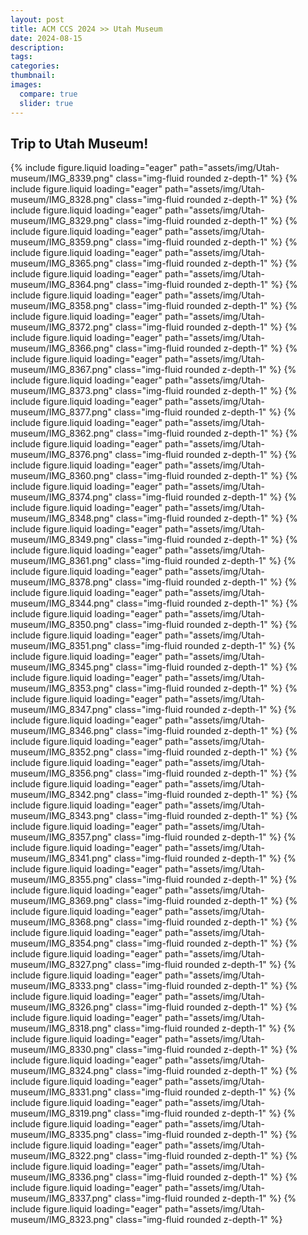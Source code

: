 ```yaml
---
layout: post
title: ACM CCS 2024 >> Utah Museum
date: 2024-08-15
description: 
tags: 
categories: 
thumbnail: 
images:
  compare: true
  slider: true
---
```



Trip to Utah Museum!
---

<swiper-container keyboard="true" navigation="true" pagination="true" pagination-clickable="true" pagination-dynamic-bullets="true" rewind="true">
<swiper-slide>{% include figure.liquid loading="eager" path="assets/img/Utah-museum/IMG_8339.png" class="img-fluid rounded z-depth-1"  %}</swiper-slide>
<swiper-slide>{% include figure.liquid loading="eager" path="assets/img/Utah-museum/IMG_8328.png" class="img-fluid rounded z-depth-1"  %}</swiper-slide>
<swiper-slide>{% include figure.liquid loading="eager" path="assets/img/Utah-museum/IMG_8329.png" class="img-fluid rounded z-depth-1"  %}</swiper-slide>
<swiper-slide>{% include figure.liquid loading="eager" path="assets/img/Utah-museum/IMG_8359.png" class="img-fluid rounded z-depth-1"  %}</swiper-slide>
<swiper-slide>{% include figure.liquid loading="eager" path="assets/img/Utah-museum/IMG_8365.png" class="img-fluid rounded z-depth-1"  %}</swiper-slide>
<swiper-slide>{% include figure.liquid loading="eager" path="assets/img/Utah-museum/IMG_8364.png" class="img-fluid rounded z-depth-1"  %}</swiper-slide>
<swiper-slide>{% include figure.liquid loading="eager" path="assets/img/Utah-museum/IMG_8358.png" class="img-fluid rounded z-depth-1"  %}</swiper-slide>
<swiper-slide>{% include figure.liquid loading="eager" path="assets/img/Utah-museum/IMG_8372.png" class="img-fluid rounded z-depth-1"  %}</swiper-slide>
<swiper-slide>{% include figure.liquid loading="eager" path="assets/img/Utah-museum/IMG_8366.png" class="img-fluid rounded z-depth-1"  %}</swiper-slide>
<swiper-slide>{% include figure.liquid loading="eager" path="assets/img/Utah-museum/IMG_8367.png" class="img-fluid rounded z-depth-1"  %}</swiper-slide>
<swiper-slide>{% include figure.liquid loading="eager" path="assets/img/Utah-museum/IMG_8373.png" class="img-fluid rounded z-depth-1"  %}</swiper-slide>
<swiper-slide>{% include figure.liquid loading="eager" path="assets/img/Utah-museum/IMG_8377.png" class="img-fluid rounded z-depth-1"  %}</swiper-slide>
<swiper-slide>{% include figure.liquid loading="eager" path="assets/img/Utah-museum/IMG_8362.png" class="img-fluid rounded z-depth-1"  %}</swiper-slide>
<swiper-slide>{% include figure.liquid loading="eager" path="assets/img/Utah-museum/IMG_8376.png" class="img-fluid rounded z-depth-1"  %}</swiper-slide>
<swiper-slide>{% include figure.liquid loading="eager" path="assets/img/Utah-museum/IMG_8360.png" class="img-fluid rounded z-depth-1"  %}</swiper-slide>
<swiper-slide>{% include figure.liquid loading="eager" path="assets/img/Utah-museum/IMG_8374.png" class="img-fluid rounded z-depth-1"  %}</swiper-slide>
<swiper-slide>{% include figure.liquid loading="eager" path="assets/img/Utah-museum/IMG_8348.png" class="img-fluid rounded z-depth-1"  %}</swiper-slide>
<swiper-slide>{% include figure.liquid loading="eager" path="assets/img/Utah-museum/IMG_8349.png" class="img-fluid rounded z-depth-1"  %}</swiper-slide>
<swiper-slide>{% include figure.liquid loading="eager" path="assets/img/Utah-museum/IMG_8361.png" class="img-fluid rounded z-depth-1"  %}</swiper-slide>
<swiper-slide>{% include figure.liquid loading="eager" path="assets/img/Utah-museum/IMG_8378.png" class="img-fluid rounded z-depth-1"  %}</swiper-slide>
<swiper-slide>{% include figure.liquid loading="eager" path="assets/img/Utah-museum/IMG_8344.png" class="img-fluid rounded z-depth-1"  %}</swiper-slide>
<swiper-slide>{% include figure.liquid loading="eager" path="assets/img/Utah-museum/IMG_8350.png" class="img-fluid rounded z-depth-1"  %}</swiper-slide>
<swiper-slide>{% include figure.liquid loading="eager" path="assets/img/Utah-museum/IMG_8351.png" class="img-fluid rounded z-depth-1"  %}</swiper-slide>
<swiper-slide>{% include figure.liquid loading="eager" path="assets/img/Utah-museum/IMG_8345.png" class="img-fluid rounded z-depth-1"  %}</swiper-slide>
<swiper-slide>{% include figure.liquid loading="eager" path="assets/img/Utah-museum/IMG_8353.png" class="img-fluid rounded z-depth-1"  %}</swiper-slide>
<swiper-slide>{% include figure.liquid loading="eager" path="assets/img/Utah-museum/IMG_8347.png" class="img-fluid rounded z-depth-1"  %}</swiper-slide>
<swiper-slide>{% include figure.liquid loading="eager" path="assets/img/Utah-museum/IMG_8346.png" class="img-fluid rounded z-depth-1"  %}</swiper-slide>
<swiper-slide>{% include figure.liquid loading="eager" path="assets/img/Utah-museum/IMG_8352.png" class="img-fluid rounded z-depth-1"  %}</swiper-slide>
<swiper-slide>{% include figure.liquid loading="eager" path="assets/img/Utah-museum/IMG_8356.png" class="img-fluid rounded z-depth-1"  %}</swiper-slide>
<swiper-slide>{% include figure.liquid loading="eager" path="assets/img/Utah-museum/IMG_8342.png" class="img-fluid rounded z-depth-1"  %}</swiper-slide>
<swiper-slide>{% include figure.liquid loading="eager" path="assets/img/Utah-museum/IMG_8343.png" class="img-fluid rounded z-depth-1"  %}</swiper-slide>
<swiper-slide>{% include figure.liquid loading="eager" path="assets/img/Utah-museum/IMG_8357.png" class="img-fluid rounded z-depth-1"  %}</swiper-slide>
<swiper-slide>{% include figure.liquid loading="eager" path="assets/img/Utah-museum/IMG_8341.png" class="img-fluid rounded z-depth-1"  %}</swiper-slide>
<swiper-slide>{% include figure.liquid loading="eager" path="assets/img/Utah-museum/IMG_8355.png" class="img-fluid rounded z-depth-1"  %}</swiper-slide>
<swiper-slide>{% include figure.liquid loading="eager" path="assets/img/Utah-museum/IMG_8369.png" class="img-fluid rounded z-depth-1"  %}</swiper-slide>
<swiper-slide>{% include figure.liquid loading="eager" path="assets/img/Utah-museum/IMG_8368.png" class="img-fluid rounded z-depth-1"  %}</swiper-slide>
<swiper-slide>{% include figure.liquid loading="eager" path="assets/img/Utah-museum/IMG_8354.png" class="img-fluid rounded z-depth-1"  %}</swiper-slide>
<swiper-slide>{% include figure.liquid loading="eager" path="assets/img/Utah-museum/IMG_8327.png" class="img-fluid rounded z-depth-1"  %}</swiper-slide>
<swiper-slide>{% include figure.liquid loading="eager" path="assets/img/Utah-museum/IMG_8333.png" class="img-fluid rounded z-depth-1"  %}</swiper-slide>
<swiper-slide>{% include figure.liquid loading="eager" path="assets/img/Utah-museum/IMG_8326.png" class="img-fluid rounded z-depth-1"  %}</swiper-slide>
<swiper-slide>{% include figure.liquid loading="eager" path="assets/img/Utah-museum/IMG_8318.png" class="img-fluid rounded z-depth-1"  %}</swiper-slide>
<swiper-slide>{% include figure.liquid loading="eager" path="assets/img/Utah-museum/IMG_8330.png" class="img-fluid rounded z-depth-1"  %}</swiper-slide>
<swiper-slide>{% include figure.liquid loading="eager" path="assets/img/Utah-museum/IMG_8324.png" class="img-fluid rounded z-depth-1"  %}</swiper-slide>
<swiper-slide>{% include figure.liquid loading="eager" path="assets/img/Utah-museum/IMG_8331.png" class="img-fluid rounded z-depth-1"  %}</swiper-slide>
<swiper-slide>{% include figure.liquid loading="eager" path="assets/img/Utah-museum/IMG_8319.png" class="img-fluid rounded z-depth-1"  %}</swiper-slide>
<swiper-slide>{% include figure.liquid loading="eager" path="assets/img/Utah-museum/IMG_8335.png" class="img-fluid rounded z-depth-1"  %}</swiper-slide>
<swiper-slide>{% include figure.liquid loading="eager" path="assets/img/Utah-museum/IMG_8322.png" class="img-fluid rounded z-depth-1"  %}</swiper-slide>
<swiper-slide>{% include figure.liquid loading="eager" path="assets/img/Utah-museum/IMG_8336.png" class="img-fluid rounded z-depth-1"  %}</swiper-slide>
<swiper-slide>{% include figure.liquid loading="eager" path="assets/img/Utah-museum/IMG_8337.png" class="img-fluid rounded z-depth-1"  %}</swiper-slide>
<swiper-slide>{% include figure.liquid loading="eager" path="assets/img/Utah-museum/IMG_8323.png" class="img-fluid rounded z-depth-1"  %}</swiper-slide>
</swiper-container>